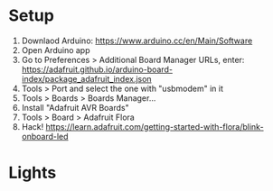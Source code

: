 # Setup

1. Downlaod Arduino: https://www.arduino.cc/en/Main/Software
2. Open Arduino app
3. Go to Preferences > Additional Board Manager URLs, enter: https://adafruit.github.io/arduino-board-index/package_adafruit_index.json
4. Tools > Port and select the one with "usbmodem" in it
5. Tools > Boards > Boards Manager...
6. Install "Adafruit AVR Boards"
7. Tools > Board > Adafruit Flora
8. Hack! https://learn.adafruit.com/getting-started-with-flora/blink-onboard-led

# Lights

